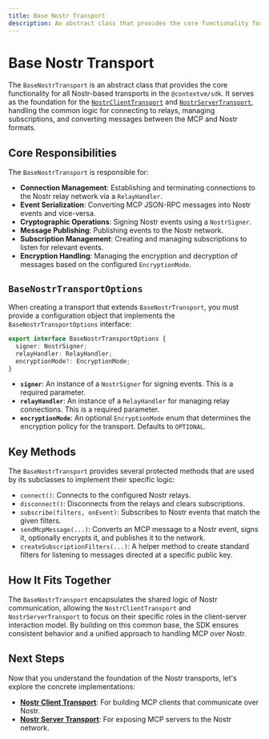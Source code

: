 ```yaml
---
title: Base Nostr Transport
description: An abstract class that provides the core functionality for all Nostr-based transports in the @contextvm/sdk.
---
```


# Base Nostr Transport

The `BaseNostrTransport` is an abstract class that provides the core functionality for all Nostr-based transports in the `@contextvm/sdk`. It serves as the foundation for the [`NostrClientTransport`](./nostr-client-transport.md) and [`NostrServerTransport`](./nostr-server-transport.md), handling the common logic for connecting to relays, managing subscriptions, and converting messages between the MCP and Nostr formats.

## Core Responsibilities

The `BaseNostrTransport` is responsible for:

-   **Connection Management**: Establishing and terminating connections to the Nostr relay network via a `RelayHandler`.
-   **Event Serialization**: Converting MCP JSON-RPC messages into Nostr events and vice-versa.
-   **Cryptographic Operations**: Signing Nostr events using a `NostrSigner`.
-   **Message Publishing**: Publishing events to the Nostr network.
-   **Subscription Management**: Creating and managing subscriptions to listen for relevant events.
-   **Encryption Handling**: Managing the encryption and decryption of messages based on the configured `EncryptionMode`.

## `BaseNostrTransportOptions`

When creating a transport that extends `BaseNostrTransport`, you must provide a configuration object that implements the `BaseNostrTransportOptions` interface:

```typescript
export interface BaseNostrTransportOptions {
  signer: NostrSigner;
  relayHandler: RelayHandler;
  encryptionMode?: EncryptionMode;
}
```

-   **`signer`**: An instance of a `NostrSigner` for signing events. This is a required parameter.
-   **`relayHandler`**: An instance of a `RelayHandler` for managing relay connections. This is a required parameter.
-   **`encryptionMode`**: An optional `EncryptionMode` enum that determines the encryption policy for the transport. Defaults to `OPTIONAL`.

## Key Methods

The `BaseNostrTransport` provides several protected methods that are used by its subclasses to implement their specific logic:

-   `connect()`: Connects to the configured Nostr relays.
-   `disconnect()`: Disconnects from the relays and clears subscriptions.
-   `subscribe(filters, onEvent)`: Subscribes to Nostr events that match the given filters.
-   `sendMcpMessage(...)`: Converts an MCP message to a Nostr event, signs it, optionally encrypts it, and publishes it to the network.
-   `createSubscriptionFilters(...)`: A helper method to create standard filters for listening to messages directed at a specific public key.

## How It Fits Together

The `BaseNostrTransport` encapsulates the shared logic of Nostr communication, allowing the `NostrClientTransport` and `NostrServerTransport` to focus on their specific roles in the client-server interaction model. By building on this common base, the SDK ensures consistent behavior and a unified approach to handling MCP over Nostr.

## Next Steps

Now that you understand the foundation of the Nostr transports, let's explore the concrete implementations:

-   **[Nostr Client Transport](./nostr-client-transport.md)**: For building MCP clients that communicate over Nostr.
-   **[Nostr Server Transport](./nostr-server-transport.md)**: For exposing MCP servers to the Nostr network.